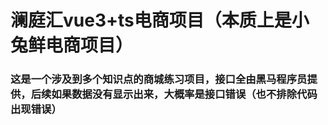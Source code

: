 # 澜庭汇vue3+ts电商项目（本质上是小兔鲜电商项目）

### 这是一个涉及到多个知识点的商城练习项目，接口全由黑马程序员提供，后续如果数据没有显示出来，大概率是接口错误（也不排除代码出现错误）
